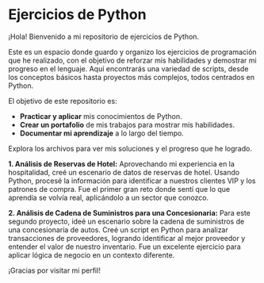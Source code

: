 # Ejercicios de Python

¡Hola! Bienvenido a mi repositorio de ejercicios de Python.

Este es un espacio donde guardo y organizo los ejercicios de programación que he realizado, con el objetivo de reforzar mis habilidades y demostrar mi progreso en el lenguaje. Aquí encontrarás una variedad de scripts, desde los conceptos básicos hasta proyectos más complejos, todos centrados en Python.

El objetivo de este repositorio es:
- **Practicar y aplicar** mis conocimientos de Python.
- **Crear un portafolio** de mis trabajos para mostrar mis habilidades.
- **Documentar mi aprendizaje** a lo largo del tiempo.

Explora los archivos para ver mis soluciones y el progreso que he logrado.

**1. Análisis de Reservas de Hotel:**
Aprovechando mi experiencia en la hospitalidad, creé un escenario de datos de reservas de hotel. Usando Python, procesé la información para identificar a nuestros clientes VIP y los patrones de compra. Fue el primer gran reto donde sentí que lo que aprendía se volvía real, aplicándolo a un sector que conozco.

**2. Análisis de Cadena de Suministros para una Concesionaria:**
Para este segundo proyecto, ideé un escenario sobre la cadena de suministros de una concesionaria de autos. Creé un script en Python para analizar transacciones de proveedores, logrando identificar al mejor proveedor y entender el valor de nuestro inventario. Fue un excelente ejercicio para aplicar lógica de negocio en un contexto diferente.

¡Gracias por visitar mi perfil!
